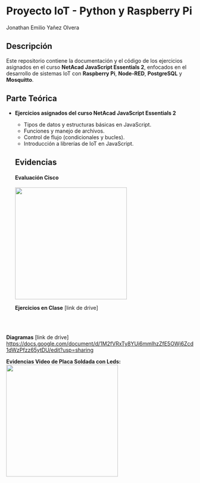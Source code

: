 # Proyecto IoT - Python y Raspberry Pi

Jonathan Emilio Yañez Olvera

## Descripción
Este repositorio contiene la documentación y el código de los ejercicios asignados en el curso **NetAcad JavaScript Essentials 2**, enfocados en el desarrollo de sistemas IoT con **Raspberry Pi**, **Node-RED**, **PostgreSQL** y **Mosquitto**.

## Parte Teórica
- **Ejercicios asignados del curso NetAcad JavaScript Essentials 2**
  - Tipos de datos y estructuras básicas en JavaScript.
  - Funciones y manejo de archivos.
  - Control de flujo (condicionales y bucles).
  - Introducción a librerías de IoT en JavaScript.
    
  ## Evidencias

  #### Evaluación Cisco
   <img src= "" width="300"/>
   <br>

  **Ejercicios en Clase**
 [link de drive]
 <br>
  <br>
  
 **Diagramas**
 [link de drive] https://docs.google.com/document/d/1M2fVRxTy8YUi6mmlhzZfE5OWj6Zcd1dWzPfzz65ytDU/edit?usp=sharing

 **Evidencias Video de Placa Soldada con Leds:**
 <img src= "" width="300"/>
